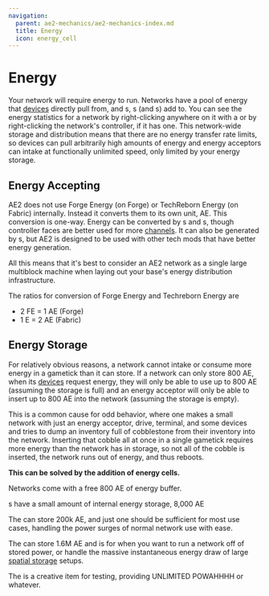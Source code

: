```yaml
---
navigation:
  parent: ae2-mechanics/ae2-mechanics-index.md
  title: Energy
  icon: energy_cell
---
```


# Energy

Your network will require energy to run. Networks have a pool of energy that [devices](../ae2-mechanics/devices.md) directly pull from, and
<ItemLink id="vibration_chamber" />s, <ItemLink id="energy_acceptor" />s (and <ItemLink id="controller" />s) add to. You can
see the energy statistics for a network by right-clicking anywhere on it with a <ItemLink id="network_tool" /> or by
right-clicking the network's controller, if it has one. This network-wide storage and distribution  means that
there are no energy transfer rate limits, so devices can pull arbitrarily high amounts of energy and
energy acceptors can intake at functionally unlimited speed, only limited by your energy storage.

## Energy Accepting

<Row>
  <BlockImage id="energy_acceptor" scale="4" />

  <GameScene zoom="4" background="transparent">
  <ImportStructure src="../assets/blocks/cable_energy_acceptor.snbt" />
  </GameScene>

  <BlockImage id="controller" p:state="online" scale="4" />

  <BlockImage id="vibration_chamber" p:active="true" scale="4" />
</Row>

AE2 does not use Forge Energy (on Forge) or TechReborn Energy (on Fabric) internally. Instead it converts them to
its own unit, AE. This conversion is one-way. Energy can be converted by <ItemLink id="energy_acceptor" />s and
<ItemLink id="controller" />s, though controller faces are better used for more [channels](../ae2-mechanics/channels.md).
It can also be generated by <ItemLink id="vibration_chamber" />s, but AE2 is designed
to be used with other tech mods that have better energy generation.

All this means that it's best to consider an AE2 network as a single large multiblock machine when laying out your base's
energy distribution infrastructure.

The ratios for conversion of Forge Energy and Techreborn Energy are

*   2 FE = 1 AE (Forge)
*   1 E  = 2 AE (Fabric)

## Energy Storage

<Row>
  <BlockImage id="energy_cell" scale="4" p:fullness="4" />

  <BlockImage id="dense_energy_cell" scale="4" p:fullness="4" />

  <BlockImage id="creative_energy_cell" scale="4" />
</Row>

For relatively obvious reasons, a network cannot intake or consume more energy in a gametick than it can store. If a network
can only store 800 AE, when its [devices](../ae2-mechanics/devices.md) request energy, they will only be able to use up to 800 AE (assuming the storage is full)
and an energy acceptor will only be able to insert up to 800 AE into the network (assuming the storage is empty).

This is a common cause for odd behavior, where one makes a small network with just an energy acceptor, drive, terminal, and
some devices and tries to dump an inventory full of cobblestone from their inventory into the network. Inserting that cobble all at once in a
single gametick requires more energy than the network has in storage, so not all of the cobble is inserted, the network
runs out of energy, and thus reboots.

**This can be solved by the addition of energy cells.**

Networks come with a free 800 AE of energy buffer.

<ItemLink id="controller" />s have a small amount of internal energy storage, 8,000 AE

The <ItemLink id="energy_cell" /> can store 200k AE, and just one should be sufficient for most use cases, handling the power surges
of normal network use with ease.

The <ItemLink id="dense_energy_cell" /> can store 1.6M AE and is for when you want to run a network off of stored power, or
handle the massive instantaneous energy draw of large [spatial storage](spatial-io.md) setups.

The <ItemLink id="creative_energy_cell" /> is a creative item for testing, providing UNLIMITED POWAHHHH or whatever.
